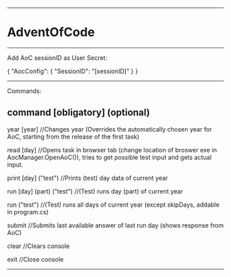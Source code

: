 ---------------------------------------------------------------------------------------------------------------------------------------------------------------

# AdventOfCode

---------------------------------------------------------------------------------------------------------------------------------------------------------------

Add AoC sessionID as User Secret:

{
  "AocConfig": {
    "SessionID": "[sessionID]"
  }
}

---------------------------------------------------------------------------------------------------------------------------------------------------------------

Commands:

command [obligatory] (optional)
-------------------------------

year [year]                //Changes year (Overrides the automatically chosen year for AoC, starting from the release of the first task)

read [day]                 //Opens task in browser tab (change location of broswer exe in AocManager.OpenAoC()), tries to get possible test input and gets actual input.

print [day] ("test")       //Prints (test) day data of current year

run [day] (part) ("test")  //(Test) runs day (part) of current year

run ("test")               //(Test) runs all days of current year (except skipDays, addable in program.cs)

submit                     //Submits last available answer of last run day (shows response from AoC)

clear                      //Clears console

exit                       //Close console

---------------------------------------------------------------------------------------------------------------------------------------------------------------
